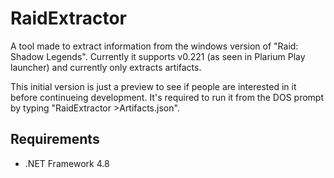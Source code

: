 # RaidExtractor
A tool made to extract information from the windows version of "Raid: Shadow Legends". Currently it supports v0.221 (as seen in Plarium Play launcher) and currently only extracts artifacts.

This initial version is just a preview to see if people are interested in it before continueing development. It's required to run it from the DOS prompt by typing "RaidExtractor >Artifacts.json".

## Requirements
* .NET Framework 4.8

